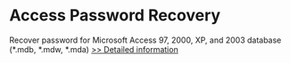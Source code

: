 # Access Password Recovery
Recover password for Microsoft Access 97, 2000, XP, and 2003 database (*.mdb, *.mdw, *.mda)
[>> Detailed information](https://secure.shareit.com/shareit/product.html?productid=300879357&affiliateid=200057808)
